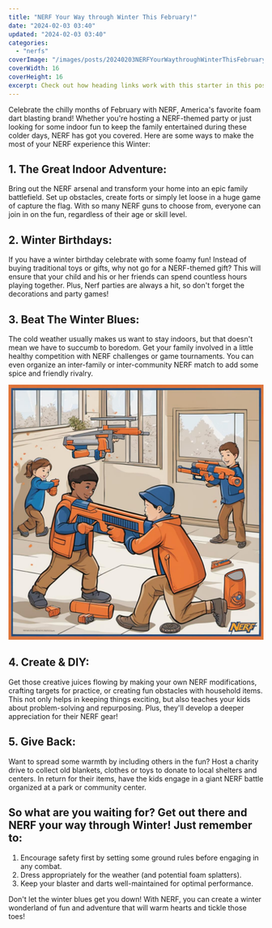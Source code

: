 ```yaml
---
title: "NERF Your Way through Winter This February!"
date: "2024-02-03 03:40"
updated: "2024-02-03 03:40"
categories:
  - "nerfs"
coverImage: "/images/posts/20240203NERFYourWaythroughWinterThisFebruary_1.jpg"
coverWidth: 16
coverHeight: 16
excerpt: Check out how heading links work with this starter in this post.
---
```




Celebrate the chilly months of February with NERF, America's favorite foam dart blasting brand! Whether you're hosting a NERF-themed party or just looking for some indoor fun to keep the family entertained during these colder days, NERF has got you covered. Here are some ways to make the most of your NERF experience this Winter:

## 1. The Great Indoor Adventure:

Bring out the NERF arsenal and transform your home into an epic family battlefield. Set up obstacles, create forts or simply let loose in a huge game of capture the flag. With so many NERF guns to choose from, everyone can join in on the fun, regardless of their age or skill level.

## 2. Winter Birthdays:

If you have a winter birthday celebrate with some foamy fun! Instead of buying traditional toys or gifts, why not go for a NERF-themed gift? This will ensure that your child and his or her friends can spend countless hours playing together. Plus, Nerf parties are always a hit, so don't forget the decorations and party games!

## 3. Beat The Winter Blues:

The cold weather usually makes us want to stay indoors, but that doesn't mean we have to succumb to boredom. Get your family involved in a little healthy competition with NERF challenges or game tournaments. You can even organize an inter-family or inter-community NERF match to add some spice and friendly rivalry.

![20240203NERFYourWaythroughWinterThisFebruary_2](/images/posts/20240203NERFYourWaythroughWinterThisFebruary_2.jpg)


## 4. Create & DIY:

Get those creative juices flowing by making your own NERF modifications, crafting targets for practice, or creating fun obstacles with household items. This not only helps in keeping things exciting, but also teaches your kids about problem-solving and repurposing. Plus, they'll develop a deeper appreciation for their NERF gear!

## 5. Give Back:

Want to spread some warmth by including others in the fun? Host a charity drive to collect old blankets, clothes or toys to donate to local shelters and centers. In return for their items, have the kids engage in a giant NERF battle organized at a park or community center. 

## So what are you waiting for? Get out there and NERF your way through Winter! Just remember to:

1. Encourage safety first by setting some ground rules before engaging in any combat.
2. Dress appropriately for the weather (and potential foam splatters).
3. Keep your blaster and darts well-maintained for optimal performance.

Don't let the winter blues get you down! With NERF, you can create a winter wonderland of fun and adventure that will warm hearts and tickle those toes!
